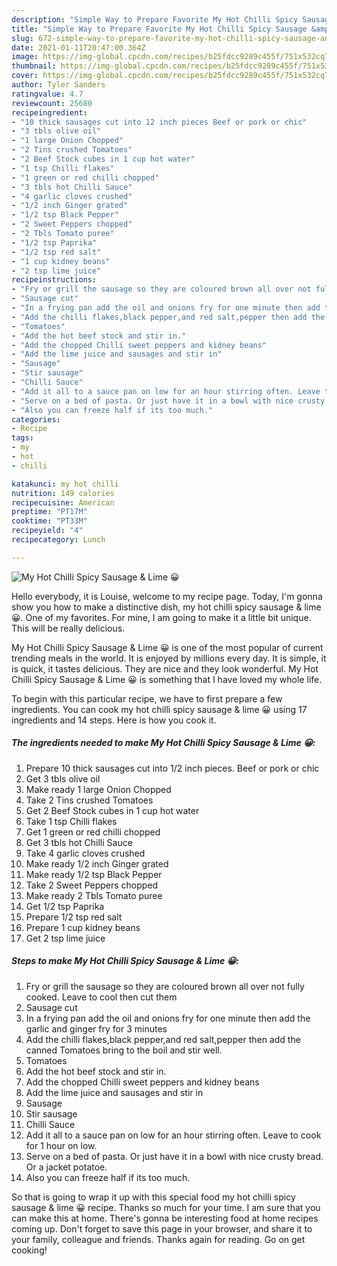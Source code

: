 ```yaml
---
description: "Simple Way to Prepare Favorite My Hot Chilli Spicy Sausage &amp;amp; Lime 😀"
title: "Simple Way to Prepare Favorite My Hot Chilli Spicy Sausage &amp;amp; Lime 😀"
slug: 672-simple-way-to-prepare-favorite-my-hot-chilli-spicy-sausage-and-amp-lime
date: 2021-01-11T20:47:00.364Z
image: https://img-global.cpcdn.com/recipes/b25fdcc9289c455f/751x532cq70/my-hot-chilli-spicy-sausage-lime-😀-recipe-main-photo.jpg
thumbnail: https://img-global.cpcdn.com/recipes/b25fdcc9289c455f/751x532cq70/my-hot-chilli-spicy-sausage-lime-😀-recipe-main-photo.jpg
cover: https://img-global.cpcdn.com/recipes/b25fdcc9289c455f/751x532cq70/my-hot-chilli-spicy-sausage-lime-😀-recipe-main-photo.jpg
author: Tyler Sanders
ratingvalue: 4.7
reviewcount: 25680
recipeingredient:
- "10 thick sausages cut into 12 inch pieces Beef or pork or chic"
- "3 tbls olive oil"
- "1 large Onion Chopped"
- "2 Tins crushed Tomatoes"
- "2 Beef Stock cubes in 1 cup hot water"
- "1 tsp Chilli flakes"
- "1 green or red chilli chopped"
- "3 tbls hot Chilli Sauce"
- "4 garlic cloves crushed"
- "1/2 inch Ginger grated"
- "1/2 tsp Black Pepper"
- "2 Sweet Peppers chopped"
- "2 Tbls Tomato puree"
- "1/2 tsp Paprika"
- "1/2 tsp red salt"
- "1 cup kidney beans"
- "2 tsp lime juice"
recipeinstructions:
- "Fry or grill the sausage so they are coloured brown all over not fully cooked. Leave to cool then cut them"
- "Sausage cut"
- "In a frying pan add the oil and onions fry for one minute then add the garlic and ginger fry for 3 minutes"
- "Add the chilli flakes,black pepper,and red salt,pepper then add the canned Tomatoes bring to the boil and stir well."
- "Tomatoes"
- "Add the hot beef stock and stir in."
- "Add the chopped Chilli sweet peppers and kidney beans"
- "Add the lime juice and sausages and stir in"
- "Sausage"
- "Stir sausage"
- "Chilli Sauce"
- "Add it all to a sauce pan on low for an hour stirring often. Leave to cook for 1 hour on low."
- "Serve on a bed of pasta. Or just have it in a bowl with nice crusty bread. Or a jacket potatoe."
- "Also you can freeze half if its too much."
categories:
- Recipe
tags:
- my
- hot
- chilli

katakunci: my hot chilli 
nutrition: 149 calories
recipecuisine: American
preptime: "PT17M"
cooktime: "PT33M"
recipeyield: "4"
recipecategory: Lunch

---
```



![My Hot Chilli Spicy Sausage &amp; Lime 😀](https://img-global.cpcdn.com/recipes/b25fdcc9289c455f/751x532cq70/my-hot-chilli-spicy-sausage-lime-😀-recipe-main-photo.jpg)

Hello everybody, it is Louise, welcome to my recipe page. Today, I'm gonna show you how to make a distinctive dish, my hot chilli spicy sausage &amp; lime 😀. One of my favorites. For mine, I am going to make it a little bit unique. This will be really delicious.



My Hot Chilli Spicy Sausage &amp; Lime 😀 is one of the most popular of current trending meals in the world. It is enjoyed by millions every day. It is simple, it is quick, it tastes delicious. They are nice and they look wonderful. My Hot Chilli Spicy Sausage &amp; Lime 😀 is something that I have loved my whole life.


To begin with this particular recipe, we have to first prepare a few ingredients. You can cook my hot chilli spicy sausage &amp; lime 😀 using 17 ingredients and 14 steps. Here is how you cook it.

<!--inarticleads1-->

##### The ingredients needed to make My Hot Chilli Spicy Sausage &amp; Lime 😀:

1. Prepare 10 thick sausages cut into 1/2 inch pieces. Beef or pork or chic
1. Get 3 tbls olive oil
1. Make ready 1 large Onion Chopped
1. Take 2 Tins crushed Tomatoes
1. Get 2 Beef Stock cubes in 1 cup hot water
1. Take 1 tsp Chilli flakes
1. Get 1 green or red chilli chopped
1. Get 3 tbls hot Chilli Sauce
1. Take 4 garlic cloves crushed
1. Make ready 1/2 inch Ginger grated
1. Make ready 1/2 tsp Black Pepper
1. Take 2 Sweet Peppers chopped
1. Make ready 2 Tbls Tomato puree
1. Get 1/2 tsp Paprika
1. Prepare 1/2 tsp red salt
1. Prepare 1 cup kidney beans
1. Get 2 tsp lime juice




<!--inarticleads2-->

##### Steps to make My Hot Chilli Spicy Sausage &amp; Lime 😀:

1. Fry or grill the sausage so they are coloured brown all over not fully cooked. Leave to cool then cut them
1. Sausage cut
1. In a frying pan add the oil and onions fry for one minute then add the garlic and ginger fry for 3 minutes
1. Add the chilli flakes,black pepper,and red salt,pepper then add the canned Tomatoes bring to the boil and stir well.
1. Tomatoes
1. Add the hot beef stock and stir in.
1. Add the chopped Chilli sweet peppers and kidney beans
1. Add the lime juice and sausages and stir in
1. Sausage
1. Stir sausage
1. Chilli Sauce
1. Add it all to a sauce pan on low for an hour stirring often. Leave to cook for 1 hour on low.
1. Serve on a bed of pasta. Or just have it in a bowl with nice crusty bread. Or a jacket potatoe.
1. Also you can freeze half if its too much.




So that is going to wrap it up with this special food my hot chilli spicy sausage &amp; lime 😀 recipe. Thanks so much for your time. I am sure that you can make this at home. There's gonna be interesting food at home recipes coming up. Don't forget to save this page in your browser, and share it to your family, colleague and friends. Thanks again for reading. Go on get cooking!
